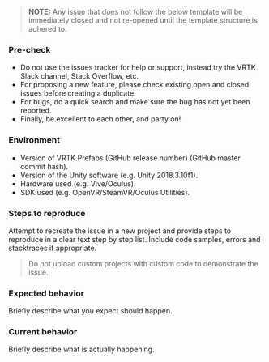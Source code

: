   > **NOTE:** Any issue that does not follow the below template will be immediately closed and not re-opened until the template structure is adhered to.

### Pre-check

* Do not use the issues tracker for help or support, instead try the VRTK Slack channel, Stack Overflow, etc.
* For proposing a new feature, please check existing open and closed issues before creating a duplicate.
* For bugs, do a quick search and make sure the bug has not yet been reported.
* Finally, be excellent to each other, and party on!

### Environment

* Version of VRTK.Prefabs (GitHub release number) (GitHub master commit hash).
* Version of the Unity software (e.g. Unity 2018.3.10f1).
* Hardware used (e.g. Vive/Oculus).
* SDK used (e.g. OpenVR/SteamVR/Oculus Utilities).

### Steps to reproduce

Attempt to recreate the issue in a new project and provide steps to reproduce in a clear text step by step list. Include code samples, errors and stacktraces if appropriate.

> Do not upload custom projects with custom code to demonstrate the issue.

### Expected behavior

Briefly describe what you expect should happen.

### Current behavior

Briefly describe what is actually happening.